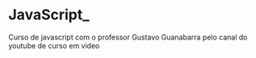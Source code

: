 # JavaScript_
 Curso de javascript com o professor Gustavo Guanabarra pelo canal do youtube de curso em  video 
